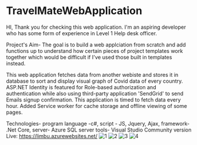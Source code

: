 # TravelMateWebApplication

HI, Thank you for checking this web application.
I'm an aspiring developer who has some form of experience in Level 1 Help desk officer.

Project's Aim-
The goal is to build a web applciation from scratch and add functions up to understand how certain
pieces of project templates work together which would be difficult if I've used those built in templates instead.

This web application fetches data from another webiste and stores it in database to sort and display visual
graph of Covid data of every country. ASP.NET Identity is featured for Role-based authorization and authentication
while also using third-party application 'SendGrid' to send Emails signup confirmation. This application is timed to 
fetch data every hour. Added Service worker for cache storage and offline viewing of some pages.

Technologies-
program language -c#,
script - JS, Jquery, Ajax,
framework- .Net Core,
server- Azure SQL server
tools- Visual Studio Community version
Live: https://limbu.azurewebsites.net/
![1](https://user-images.githubusercontent.com/64683032/113100081-a3e51f00-9246-11eb-8185-1d66e4806078.png)
![2](https://user-images.githubusercontent.com/64683032/113100087-a5164c00-9246-11eb-8484-bc036d9a2dc8.png)
![3](https://user-images.githubusercontent.com/64683032/113100091-a6477900-9246-11eb-8e0c-6cb8b4d2d38a.png)
![4](https://user-images.githubusercontent.com/64683032/113100094-a778a600-9246-11eb-9f27-63147c776813.png)
